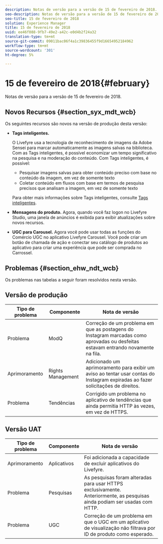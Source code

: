 ```yaml
---
description: Notas de versão para a versão de 15 de fevereiro de 2018.
seo-description: Notas de versão para a versão de 15 de fevereiro de 2018.
seo-title: 15 de fevereiro de 2018
solution: Experience Manager
title: 15 de fevereiro de 2018
uuid: ee46f088-9fb7-49e2-a42c-e0d4b2f24a32
translation-type: tm+mt
source-git-commit: 09011bac06f4a1c39836455f9d16654952184962
workflow-type: tm+mt
source-wordcount: '301'
ht-degree: 5%

---
```



# 15 de fevereiro de 2018{#february}

Notas de versão para a versão de 15 de fevereiro de 2018.

## Novos Recursos {#section_syx_mdt_wcb}

Os seguintes recursos são novos na versão de produção desta versão:

* **Tags inteligentes.**

   O Livefyre usa a tecnologia de reconhecimento de imagens da Adobe Sensei para marcar automaticamente as imagens salvas na biblioteca.
Com as Tags inteligentes, é possível economizar um tempo significativo na pesquisa e na moderação do conteúdo. Com Tags inteligentes, é possível:

   * Pesquisar imagens salvas para obter conteúdo preciso com base no conteúdo da imagem, em vez de somente texto
   * Coletar conteúdo em fluxos com base em termos de pesquisa precisos que analisam a imagem, em vez de somente texto

   Para obter mais informações sobre Tags inteligentes, consulte [Tags inteligentes](/help/using/c-features-livefyre/c-smart-tags/c-smart-tags.md#c_smart_tags).

* **Mensagens do produto.** Agora, quando você faz logon no Livefyre Studio, uma janela de anúncios é exibida para exibir atualizações sobre novos recursos.
* **UGC para Carousel.** Agora você pode usar todas as funções do Comércio UGC no aplicativo Livefyre Carousel. Você pode criar um botão de chamada de ação e conectar seu catálogo de produtos ao aplicativo para criar uma experiência que pode ser comprada no Carrossel.

## Problemas {#section_ehw_ndt_wcb}

Os problemas nas tabelas a seguir foram resolvidos nesta versão.

## Versão de produção

| **Tipo de problema** | **Componente** | **Nota de versão** |
|---|---|---|
| Problema | ModQ | Correção de um problema em que as postagens do Instagram marcadas como aprovadas ou desfeitas estavam entrando novamente na fila. |
| Aprimoramento | Rights Management | Adicionado um aprimoramento para exibir um aviso ao tentar usar contas do Instagram expiradas ao fazer solicitações de direitos. |
| Problema | Tendências | Corrigido um problema no aplicativo de tendências que ainda permitia HTTP às vezes, em vez de HTTPS. |

## Versão UAT

| **Tipo de problema** | **Componente** | **Nota de versão** |
|---|---|---|
| Aprimoramento | Aplicativos | Foi adicionada a capacidade de excluir aplicativos do Livefyre. |
| Problema | Pesquisas | As pesquisas foram alteradas para usar HTTPS exclusivamente. Anteriormente, as pesquisas ainda podiam ser usadas com HTTP. |
| Problema | UGC | Correção de um problema em que o UGC em um aplicativo de visualização não filtrava por ID de produto como esperado. |


